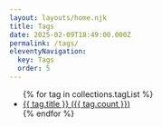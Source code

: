 ```yaml
---
layout: layouts/home.njk
title: Tags
date: 2025-02-09T18:49:00.000Z
permalink: /tags/
eleventyNavigation:
  key: Tags
  order: 5
---
```


<ul>
  {% for tag in collections.tagList %}
  <li>
    <a href="/tag/{{ tag.title | slug }}/">{{ tag.title }} ({{ tag.count }})</a>
  </li>
  {% endfor %}
</ul>
